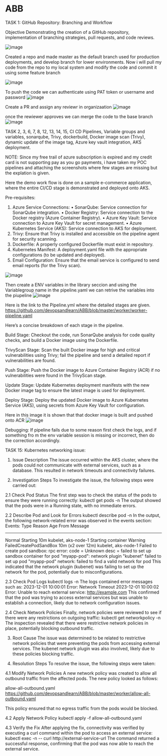 # ABB

TASK 1: GitHub Repository: Branching and Workflow

Objective
Demonstrating the creation of a GitHub repository, implementation of branching strategies, pull requests, and code reviews.

![image](https://github.com/user-attachments/assets/0ddc801c-8334-4ef2-b6e3-909a12fb24de)

Created a repo and made master as the default branch used for production deployments, and develop branch for lower environments. 
Now i will pull my code from the repo to my local system and modify the code and commit it using some feature branch 

![image](https://github.com/user-attachments/assets/0334b801-d653-43e6-a180-9dcc2f591e94)

To push the code we can authenticate using PAT token or username and password
![image](https://github.com/user-attachments/assets/b33e270f-399c-45df-8d4b-bba88bf06004)

Create a PR and assign any reviewr in organizaation
![image](https://github.com/user-attachments/assets/5af1e17f-1a1a-4a02-a070-4700b67df1fa)

once the rewiewer approves we can merge the code to the base branch 
![image](https://github.com/user-attachments/assets/ff97209f-5b7a-4c30-885b-4c598fce7481)


TASK 2, 3, 6, 7, 8, 12, 13, 14, 15,  CI CD Pipelines, Variable groups and variables, sonarqube, Trivy, dockerbuild, Docker image scan (Trivy), dynamic update of the image tag, Azure key vault integration, AKS deployment.
 
NOTE: Since my free trail of azure subscription is expired and my credit card is not supporting pay as you go payments, i have taken my POC pipelines and attaching the screenshots where few stages are missing but the explation is given. 

Here the demo work flow is done on a sample e-commerce application, where the entire CI/CD stage is demonstrated and deployed onto AKS. 
 
Pre-requisites:
1. Azure Service Connections:
•	SonarQube: Service connection for SonarQube integration.
•	Docker Registry: Service connection to the Docker registry (Azure Container Registry).
•	Azure Key Vault: Service connection to Azure Key Vault for secret management.
•	Azure Kubernetes Service (AKS): Service connection to AKS for deployment.
2. Trivy: Ensure that Trivy is installed and accessible on the pipeline agent for security scanning.
3. Dockerfile: A properly configured Dockerfile must exist in repository.
4. Kubernetes Manifest: A deployment.yaml file with the appropriate configurations (to be updated and deployed).
5. Email Configuration: Ensure that the email service is configured to send email reports (for the Trivy scan).

![image](https://github.com/user-attachments/assets/e7f1bae2-1e07-411f-a81e-1645817d86c6)

Then create a ENV variables in the library seccion and using the Variablegroup name in the pipeline.yaml we can retrive the variables into the piupeline
![image](https://github.com/user-attachments/assets/a677cdef-1b3c-4ca7-a3a5-a1df4bde0d08)

Here is the link to the Pipeline.yml where the detailed stages are given.
https://github.com/devopsandlearn/ABB/blob/master/worker/worker-pipeline.yaml

Here’s a concise breakdown of each stage in the pipeline. 

Build Stage:
Checkout the code, run SonarQube analysis for code quality checks, and build a Docker image using the Dockerfile.

TrivyScan Stage:
Scan the built Docker image for high and critical vulnerabilities using Trivy; fail the pipeline and send a detailed report if vulnerabilities are found.

Push Stage:
Push the Docker image to Azure Container Registry (ACR) if no vulnerabilities were found in the TrivyScan stage.

Update Stage:
Update Kubernetes deployment manifests with the new Docker image tag to ensure the latest image is used for deployment.

Deploy Stage:
Deploy the updated Docker image to Azure Kubernetes Service (AKS), using secrets from Azure Key Vault for configuration.


Here in this image it is shown that that docker image is built and pushed onto ACR 
![image](https://github.com/user-attachments/assets/a18623d0-67bf-4e11-96c8-111de0ec21b8)

Debugging: If pipeline fails due to some reason first check the logs, and if something fro m the env variable session is missing or incorrect, then do the correction accordingly. 

TASK 15: Kubernetes networking issue:
1. Issue Description
The issue occurred within the AKS cluster, where the pods could not communicate with external services, such as a database. This resulted in network timeouts and connectivity failures.

2. Investigation Steps
To investigate the issue, the following steps were carried out:

2.1 Check Pod Status
The first step was to check the status of the pods to ensure they were running correctly:
kubectl get pods -n <namespace>
The output showed that the pods were in a Running state, with no immediate errors.

2.2 Describe Pod and Look for Errors
kubectl describe pod <pod-name> -n <namespace>
In the output, the following network-related error was observed in the events section:
Events:
  Type     Reason                  Age                From                       Message
  ----     ------                  ----               ----                       -------
  Normal   Starting                10m                kubelet, aks-node-1        Starting container
  Warning  FailedCreatePodSandBox  10m (x2 over 12m)  kubelet, aks-node-1        Failed to create pod sandbox: rpc error: code = Unknown desc = failed to set up sandbox container for pod "myapp-pod": network plugin "kubenet" failed to set up pod "myapp-pod" network: failed to find a valid network for pod
This indicated that the network plugin (kubenet) was failing to set up the network for the pod, potentially due to misconfigurations.

2.3 Check Pod Logs
kubectl logs <pod-name> -n <namespace>
The logs contained error messages such as:
2023-12-01 10:00:01 Error: Network Timeout
2023-12-01 10:00:02 Error: Unable to reach external service: http://example.com
This confirmed that the pod was trying to access external services but was unable to establish a connection, likely due to network configuration issues.

2.4 Check Network Policies
Finally, network policies were reviewed to see if there were any restrictions on outgoing traffic:
kubectl get networkpolicy -n <namespace>
The inspection revealed that there were restrictive network policies in place, potentially blocking outbound traffic.

3. Root Cause
The issue was determined to be related to restrictive network policies that were preventing the pods from accessing external services. The kubenet network plugin was also involved, likely due to these policies blocking traffic.

4. Resolution Steps
To resolve the issue, the following steps were taken:

4.1 Modify Network Policies
A new network policy was created to allow all outbound traffic from the affected pods. The new policy looked as follows:

allow-all-outbound.yaml
https://github.com/devopsandlearn/ABB/blob/master/worker/allow-all-outbound.yaml

This policy ensured that no egress traffic from the pods would be blocked.

4.2 Apply Network Policy
kubectl apply -f allow-all-outbound.yaml

4.3 Verify the Fix
After applying the fix, connectivity was verified by executing a curl command within the pod to access an external service:
kubectl exec <pod-name> -n <namespace> -- curl http://external-service-url
The command returned a successful response, confirming that the pod was now able to reach the external service.








